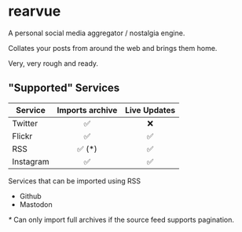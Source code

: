 # rearvue

A personal social media aggregator / nostalgia engine.

Collates your posts from around the web and brings them home.

Very, very rough and ready.

## "Supported" Services

|Service   |Imports archive|Live Updates|
|----------|:-------------:|:----------:|
|Twitter   | ✅            | ❌         |
|Flickr    | ✅            | ✅         |
|RSS       | ✅ (*)        | ✅         |
|Instagram | ✅            | ✅         |

Services that can be imported using RSS

- Github
- Mastodon


_*_ Can only import full archives if the source feed supports pagination.
